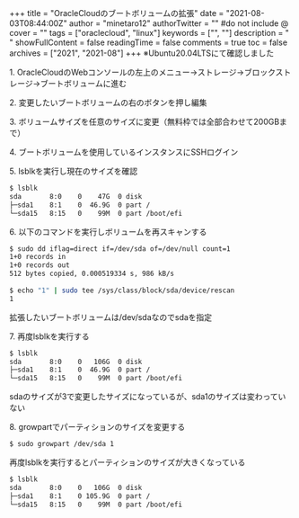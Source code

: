 +++
title = "OracleCloudのブートボリュームの拡張"
date = "2021-08-03T08:44:00Z"
author = "minetaro12"
authorTwitter = "" #do not include @
cover = ""
tags = ["oraclecloud", "linux"]
keywords = ["", ""]
description = " "
showFullContent = false
readingTime = false
comments = true
toc = false
archives = ["2021", "2021-08"]
+++
※Ubuntu20.04LTSにて確認しました

1\. OracleCloudのWebコンソールの左上のメニュー→ストレージ→ブロックストレージ→ブートボリュームに進む

2\. 変更したいブートボリュームの右のボタンを押し編集

3\. ボリュームサイズを任意のサイズに変更（無料枠では全部合わせて200GBまで）

4\. ブートボリュームを使用しているインスタンスにSSHログイン

5\. lsblkを実行し現在のサイズを確認

```bash
$ lsblk
sda       8:0    0    47G  0 disk 
├─sda1    8:1    0  46.9G  0 part /
└─sda15   8:15   0    99M  0 part /boot/efi
```

6\. 以下のコマンドを実行しボリュームを再スキャンする

```bash
$ sudo dd iflag=direct if=/dev/sda of=/dev/null count=1
1+0 records in
1+0 records out
512 bytes copied, 0.000519334 s, 986 kB/s
 
$ echo "1" | sudo tee /sys/class/block/sda/device/rescan
1
```

拡張したいブートボリュームは/dev/sdaなのでsdaを指定

7\.  再度lsblkを実行する

```bash
$ lsblk
sda       8:0    0   106G  0 disk 
├─sda1    8:1    0  46.9G  0 part /
└─sda15   8:15   0    99M  0 part /boot/efi
```

sdaのサイズが3で変更したサイズになっているが、sda1のサイズは変わっていない

8\. growpartでパーティションのサイズを変更する

```bash
$ sudo growpart /dev/sda 1
```

再度lsblkを実行するとパーティションのサイズが大きくなっている

```bash
$ lsblk
sda       8:0    0   106G  0 disk 
├─sda1    8:1    0 105.9G  0 part /
└─sda15   8:15   0    99M  0 part /boot/efi
```
